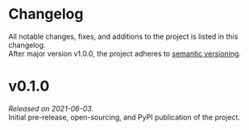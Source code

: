 # Changelog
All notable changes, fixes, and additions to the project is listed in this changelog.  
After major version v1.0.0, the project adheres to [semantic versioning](https://semver.org/).

# v0.1.0
_Released on 2021-06-03._  
Initial pre-release, open-sourcing, and PyPI publication of the project.
